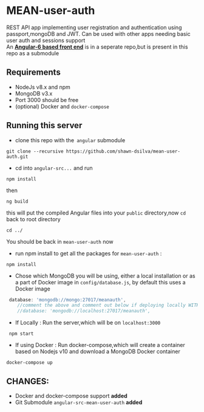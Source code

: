 # MEAN-user-auth

REST API app implementing user registration and authentication using passport,mongoDB and JWT.
Can be used with other apps needing basic user auth and sessions support
<br>
An [**Angular-6 based front end**](https://github.com/shawn-dsilva/angular-src-mean-user-auth) is in a seperate repo,but is present in this repo as a submodule


## Requirements

- NodeJs v8.x and npm
- MongoDB v3.x
- Port 3000 should be free
- (optional) Docker and `docker-compose`
## Running this server

- clone this repo with the` angular` submodule
```
git clone --recursive https://github.com/shawn-dsilva/mean-user-auth.git
```
- cd into `angular-src...` and run
```
npm install
```
then
```
ng build
```
this will put the compiled Angular files into your `public` directory,now `cd` back to root directory
```
cd ../
```
You should be back in `mean-user-auth` now

- run npm install to get all the packages for `mean-user-auth` :
```
npm install
```

- Chose which MongoDB you will be using, either a local installation or as a part of Docker image in `config/database.js`, by default this uses a Docker image
```js
 database: 'mongodb://mongo:27017/meanauth',
    //comment the above and comment out below if deploying locally WITHOUT Docker
    //database: 'mongodb://localhost:27017/meanauth',
```

- If Locally : Run the server,which will be on `localhost:3000`
```
 npm start
```

- If using Docker : Run docker-compose,which will create a container based on Nodejs v10 and download a MongoDB Docker container
```
docker-compose up
```

## CHANGES:
- Docker and docker-compose support **added**
- Git Submodule `angular-src-mean-user-auth` **added**

